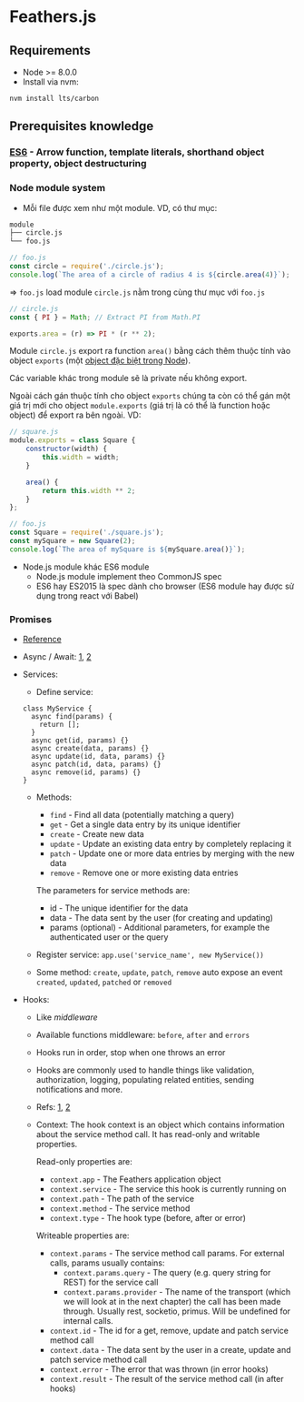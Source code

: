 # Feathers.js

## Requirements
- Node >= 8.0.0
- Install via nvm:
```
nvm install lts/carbon
```

## Prerequisites knowledge

### [ES6](http://es6-features.org/) - Arrow function, template literals, shorthand object property, object destructuring

### Node module system
- Mỗi file được xem như một module. VD, có thư mục:
```sh
module
├── circle.js
└── foo.js
```

```js
// foo.js
const circle = require('./circle.js');
console.log(`The area of a circle of radius 4 is ${circle.area(4)}`);
```
=> `foo.js` load module `circle.js` nằm trong cùng thư mục với `foo.js`

```js
// circle.js
const { PI } = Math; // Extract PI from Math.PI

exports.area = (r) => PI * (r ** 2);
```

Module `circle.js` export ra function `area()` bằng cách thêm thuộc tính vào object `exports` (một [object đặc biệt trong Node](https://nodejs.org/api/globals.html#globals_global_objects)).

Các variable khác trong module sẽ là private nếu không export.

Ngoài cách gán thuộc tính cho object `exports` chúng ta còn có thể gán một giá trị mới cho object `module.exports` (giá trị là có thể là function hoặc object) để export ra bên ngoài.
VD:
```js
// square.js
module.exports = class Square {
    constructor(width) {
        this.width = width;
    }

    area() {
        return this.width ** 2;
    }
};
```

```js
// foo.js
const Square = require('./square.js');
const mySquare = new Square(2);
console.log(`The area of mySquare is ${mySquare.area()}`);
```
- Node.js module khác ES6 module
  + Node.js module implement theo CommonJS spec
  + ES6 hay ES2015 là spec dành cho browser (ES6 module hay được sử dụng trong react với Babel)

### Promises
- [Reference](https://www.promisejs.org/)
- Async / Await: [1](https://medium.com/@bluepnume/learn-about-promises-before-you-start-using-async-await-eb148164a9c8), [2](https://blog.risingstack.com/mastering-async-await-in-nodejs/)
- Services:
  + Define service:
  ```
  class MyService {
    async find(params) {
      return [];
    }
    async get(id, params) {}
    async create(data, params) {}
    async update(id, data, params) {}
    async patch(id, data, params) {}
    async remove(id, params) {}
  }
  ```
  + Methods:
    + `find` - Find all data (potentially matching a query)
    + `get` - Get a single data entry by its unique identifier
    + `create` - Create new data
    + `update` - Update an existing data entry by completely replacing it
    + `patch` - Update one or more data entries by merging with the new data
    + `remove` - Remove one or more existing data entries

    The parameters for service methods are:

    + id - The unique identifier for the data
    + data - The data sent by the user (for creating and updating)
    + params (optional) - Additional parameters, for example the authenticated user or the query

  + Register service: `app.use('service_name', new MyService())`
  + Some method: `create`, `update`, `patch`, `remove` auto expose an event `created`, `updated`, `patched` or `removed`

- Hooks:
  + Like *middleware*
  + Available functions middleware: `before`, `after` and `errors`
  + Hooks run in order, stop when one throws an error
  + Hooks are commonly used to handle things like validation, authorization, logging, populating related entities, sending notifications and more.
  + Refs: [1](https://blog.feathersjs.com/api-service-composition-with-hooks-47af13aa6c01), [2](https://docs.feathersjs.com/api/hooks.html)
  + Context: The hook context is an object which contains information about the service method call. It has read-only and writable properties.

    Read-only properties are:
    + `context.app` - The Feathers application object
    + `context.service` - The service this hook is currently running on
    + `context.path` - The path of the service
    + `context.method` - The service method
    + `context.type` - The hook type (before, after or error)

    Writeable properties are:

    + `context.params` - The service method call params. For external calls, params usually contains:
      + `context.params.query` - The query (e.g. query string for REST) for the service call
      + `context.params.provider` - The name of the transport (which we will look at in the next chapter) the call has been made through. Usually rest, socketio, primus. Will be undefined for internal calls.
    + `context.id` - The id for a get, remove, update and patch service method call
    + `context.data` - The data sent by the user in a create, update and patch service method call
    + `context.error` - The error that was thrown (in error hooks)
    + `context.result` - The result of the service method call (in after hooks)
